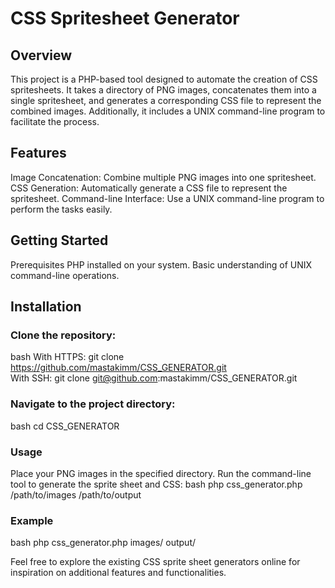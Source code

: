# CSS Spritesheet Generator
## Overview
This project is a PHP-based tool designed to automate the creation of CSS spritesheets. It takes a directory of PNG images, concatenates them into a single spritesheet, and generates a corresponding CSS file to represent the combined images. Additionally, it includes a UNIX command-line program to facilitate the process.

## Features
Image Concatenation: Combine multiple PNG images into one spritesheet.
CSS Generation: Automatically generate a CSS file to represent the spritesheet.
Command-line Interface: Use a UNIX command-line program to perform the tasks easily.

## Getting Started
Prerequisites
PHP installed on your system.
Basic understanding of UNIX command-line operations.

## Installation
### Clone the repository:
bash
With HTTPS: git clone https://github.com/mastakimm/CSS_GENERATOR.git<br>
With SSH: git clone git@github.com:mastakimm/CSS_GENERATOR.git

### Navigate to the project directory:
bash
cd CSS_GENERATOR

### Usage
Place your PNG images in the specified directory.
Run the command-line tool to generate the sprite sheet and CSS:
bash
php css_generator.php /path/to/images /path/to/output

### Example
bash
php css_generator.php images/ output/

Feel free to explore the existing CSS sprite sheet generators online for inspiration on additional features and functionalities.






